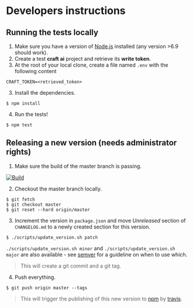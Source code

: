 # Developers instructions #

## Running the tests locally ##

1. Make sure you have a version of [Node.js](https://nodejs.org) installed (any version >6.9 should work).
1. Create a test **craft ai** project and retrieve its **write token**.
2. At the root of your local clone, create a file named `.env` with the following content

  ```
  CRAFT_TOKEN=<retrieved_token>
  ```

3. Install the dependencies.

  ```console
  $ npm install
  ```

4. Run the tests!

  ```console
  $ npm test
  ```

## Releasing a new version (needs administrator rights) ##

1. Make sure the build of the master branch is passing.

  [![Build](https://img.shields.io/travis/craft-ai/craft-ai-kit-buying-habits/master.svg?style=flat-square)](https://travis-ci.org/craft-ai/craft-ai-kit-buying-habits)

2. Checkout the master branch locally.

  ```console
  $ git fetch
  $ git checkout master
  $ git reset --hard origin/master
  ```

3. Increment the version in `package.json` and move _Unreleased_ section
   of `CHANGELOG.md` to a newly created section for this version.

  ```console
  $ ./scripts/update_version.sh patch
  ```

  `./scripts/update_version.sh minor` and `./scripts/update_version.sh major` are
  also available - see [semver](http://semver.org) for a guideline on when to
  use which.

  > This will create a git commit and a git tag.

4. Push everything.

  ```console
  $ git push origin master --tags
  ```

  > This will trigger the publishing of this new version to [npm](https://www.npmjs.com/package/craft-ai-kit-buying-habits) by [travis](https://travis-ci.org/craft-ai/craft-ai-kit-buying-habits).
